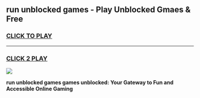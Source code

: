 
## run unblocked games - Play Unblocked Gmaes & Free
<h3>
<a href="https://premium.freeplayer.one?title=run_unblocked_games&ref=19F">CLICK TO PLAY</a></h3>
<hr>

<h3>
<a href="https://premium.freeplayer.one?title=run_unblocked_games&ref=19F">CLICK 2 PLAY</a>
  
</h3>

<a href="https://premium.freeplayer.one?title=run_unblocked_games&ref=19F/"><img src="https://clearcache.store/games.png"></a>


**run unblocked games games unblocked: Your Gateway to Fun and Accessible Online Gaming**

